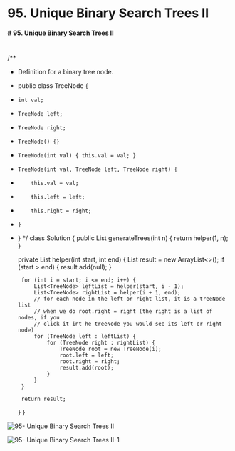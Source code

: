 # 95. Unique Binary Search Trees II

**# 95. Unique Binary Search Trees II**

# 

/**
 * Definition for a binary tree node.
 * public class TreeNode {
 *     int val;
 *     TreeNode left;
 *     TreeNode right;
 *     TreeNode() {}
 *     TreeNode(int val) { this.val = val; }
 *     TreeNode(int val, TreeNode left, TreeNode right) {
 *         this.val = val;
 *         this.left = left;
 *         this.right = right;
 *     }
 * }
 */
class Solution {
    public List<TreeNode> generateTrees(int n) {
        return helper(1, n);        
    }
    
    private List<TreeNode> helper(int start, int end) {
        List<TreeNode> result = new ArrayList<>();
        if (start > end) {
            result.add(null);
        }
        
        for (int i = start; i <= end; i++) {
            List<TreeNode> leftList = helper(start, i - 1);
            List<TreeNode> rightList = helper(i + 1, end);
            // for each node in the left or right list, it is a treeNode list
            // when we do root.right = right (the right is a list of nodes, if you 
            // click it int he treeNode you would see its left or right node)
            for (TreeNode left : leftList) {
                for (TreeNode right : rightList) {
                    TreeNode root = new TreeNode(i);
                    root.left = left;
                    root.right = right;
                    result.add(root);
                }
            }
        }
        
        return result;
    }
}

![95- Unique Binary Search Trees II](images/95- Unique%20Binary%20Search%20Trees%20II.png)

![95- Unique Binary Search Trees II-1](images/95- Unique%20Binary%20Search%20Trees%20II-1.png)

